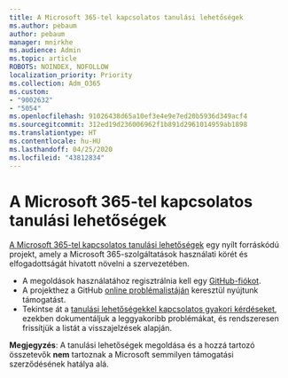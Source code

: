 ```yaml
---
title: A Microsoft 365-tel kapcsolatos tanulási lehetőségek
ms.author: pebaum
author: pebaum
manager: mnirkhe
ms.audience: Admin
ms.topic: article
ROBOTS: NOINDEX, NOFOLLOW
localization_priority: Priority
ms.collection: Adm_O365
ms.custom:
- "9002632"
- "5054"
ms.openlocfilehash: 91026438d65a10ef3e4e9e7ed20b5936d349acf4
ms.sourcegitcommit: 312ed19d236006962f1b891d2961014959ab1898
ms.translationtype: HT
ms.contentlocale: hu-HU
ms.lasthandoff: 04/25/2020
ms.locfileid: "43812834"
---
```

# <a name="microsoft-365-learning-pathways"></a>A Microsoft 365-tel kapcsolatos tanulási lehetőségek

[A Microsoft 365-tel kapcsolatos tanulási lehetőségek](https://docs.microsoft.com/office365/customlearning/) egy nyílt forráskódú projekt, amely a Microsoft 365-szolgáltatások használati körét és elfogadottságát hivatott növelni a szervezetében.

- A megoldások használatához regisztrálnia kell egy [GitHub-fiókot](http://aka.ms/joingithub).
- A projekthez a GitHub [online problémalistáján](https://aka.ms/CustomLearningHelp) keresztül nyújtunk támogatást.
- Tekintse át a [tanulási lehetőségekkel kapcsolatos gyakori kérdéseket](https://docs.microsoft.com/office365/customlearning/faq), ezekben dokumentáljuk a leggyakoribb problémákat, és rendszeresen frissítjük a listát a visszajelzések alapján.

**Megjegyzés**: A tanulási lehetőségek megoldása és a hozzá tartozó összetevők **nem** tartoznak a Microsoft semmilyen támogatási szerződésének hatálya alá.
